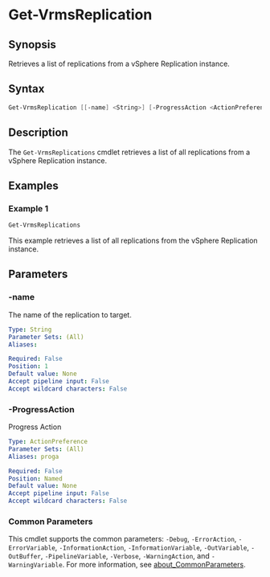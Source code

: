 # Get-VrmsReplication

## Synopsis

Retrieves a list of replications from a vSphere Replication instance.

## Syntax

```powershell
Get-VrmsReplication [[-name] <String>] [-ProgressAction <ActionPreference>] [<CommonParameters>]
```

## Description

The `Get-VrmsReplications` cmdlet retrieves a list of all replications from a vSphere Replication instance.

## Examples

### Example 1

```powershell
Get-VrmsReplications
```

This example retrieves a list of all replications from the vSphere Replication instance.

## Parameters

### -name

The name of the replication to target.

```yaml
Type: String
Parameter Sets: (All)
Aliases:

Required: False
Position: 1
Default value: None
Accept pipeline input: False
Accept wildcard characters: False
```

### -ProgressAction

Progress Action

```yaml
Type: ActionPreference
Parameter Sets: (All)
Aliases: proga

Required: False
Position: Named
Default value: None
Accept pipeline input: False
Accept wildcard characters: False
```

### Common Parameters

This cmdlet supports the common parameters: `-Debug`, `-ErrorAction`, `-ErrorVariable`, `-InformationAction`, `-InformationVariable`, `-OutVariable`, `-OutBuffer`, `-PipelineVariable`, `-Verbose`, `-WarningAction`, and `-WarningVariable`. For more information, see [about_CommonParameters](http://go.microsoft.com/fwlink/?LinkID=113216).
